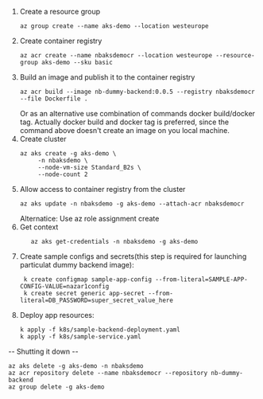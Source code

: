 1. Create a resource group
   ```
   az group create --name aks-demo --location westeurope
   ```
2. Create container registry
   ```
   az acr create --name nbaksdemocr --location westeurope --resource-group aks-demo --sku basic
   ```
3. Build an image and publish it to the container registry
   ```
   az acr build --image nb-dummy-backend:0.0.5 --registry nbaksdemocr --file Dockerfile .
   ```
   Or as an alternative use combination of commands docker build/docker tag. Actually docker build and docker tag is preferred,   since the command above doesn't create an image on you local machine.
4. Create cluster
   ```
   az aks create -g aks-demo \
        -n nbaksdemo \ 
        --node-vm-size Standard_B2s \ 
        --node-count 2
   ```
5. Allow access to container registry from the cluster
   ```
   az aks update -n nbaksdemo -g aks-demo --attach-acr nbaksdemocr
   ```
   Alternatice: Use az role assignment create
6. Get context
    ```
       az aks get-credentials -n nbaksdemo -g aks-demo
    ```   
7. Create sample configs and secrets(this step is required for launching particulat dummy backend image):
   ```
    k create configmap sample-app-config --from-literal=SAMPLE-APP-CONFIG-VALUE=nazar1config
    k create secret generic app-secret --from-literal=DB_PASSWORD=super_secret_value_here
   ```
8. Deploy app resources:
   ```
   k apply -f k8s/sample-backend-deployment.yaml
   k apply -f k8s/sample-service.yaml
   ```

-- Shutting it down --
```
az aks delete -g aks-demo -n nbaksdemo
az acr repository delete --name nbaksdemocr --repository nb-dummy-backend
az group delete -g aks-demo
```